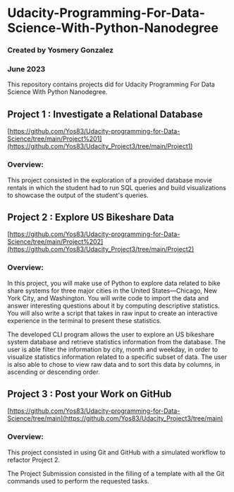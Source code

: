 # Udacity-Programming-For-Data-Science-With-Python-Nanodegree
### Created by Yosmery Gonzalez
### June 2023


This repository contains projects did for Udacity Programming For Data Science With Python Nanodegree.


## Project 1 : Investigate a Relational Database
[https://github.com/Yos83/Udacity-programming-for-Data-Science/tree/main/Project%201](https://github.com/Yos83/Udacity_Project3/tree/main/Project1)

### Overview:

This project consisted in the exploration of a provided database movie rentals in which the student had to run SQL queries and build visualizations to showcase the output of the student's queries. 


## Project 2 : Explore US Bikeshare Data
[https://github.com/Yos83/Udacity-programming-for-Data-Science/tree/main/Project%202](https://github.com/Yos83/Udacity_Project3/tree/main/Project2)

### Overview:

In this project, you will make use of Python to explore data related to bike share systems for three major cities in the United States—Chicago, New York City, and Washington. You will write code to import the data and answer interesting questions about it by computing descriptive statistics. You will also write a script that takes in raw input to create an interactive experience in the terminal to present these statistics.

The developed CLI program allows the user to explore an US bikeshare system database and retrieve statistics information from the database. The user is able filter the information by city, month and weekday, in order to visualize statistics information related to a specific subset of data. The user is also able to chose to view raw data and to sort this data by columns, in ascending or descending order.


## Project 3 : Post your Work on GitHub
[https://github.com/Yos83/Udacity-programming-for-Data-Science/tree/main](https://github.com/Yos83/Udacity_Project3/tree/main)

### Overview:

This project consisted in using Git and GitHub with a simulated workflow to refactor Project 2.

The Project Submission consisted in the filling of a template with all the Git commands used to perform the requested tasks.

